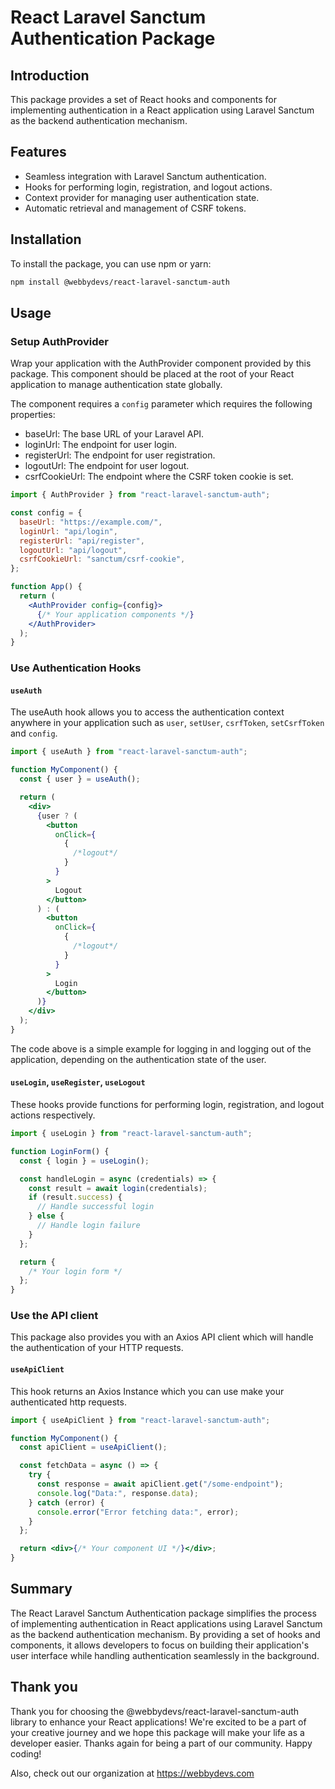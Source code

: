 # React Laravel Sanctum Authentication Package

## Introduction

This package provides a set of React hooks and components for implementing authentication in a React application using Laravel Sanctum as the backend authentication mechanism.

## Features

- Seamless integration with Laravel Sanctum authentication.
- Hooks for performing login, registration, and logout actions.
- Context provider for managing user authentication state.
- Automatic retrieval and management of CSRF tokens.

## Installation

To install the package, you can use npm or yarn:

```bash
npm install @webbydevs/react-laravel-sanctum-auth
```

## Usage

### Setup AuthProvider

Wrap your application with the AuthProvider component provided by this package. This component should be placed at the root of your React application to manage authentication state globally.

The component requires a `config` parameter which requires the following properties:

- baseUrl: The base URL of your Laravel API.
- loginUrl: The endpoint for user login.
- registerUrl: The endpoint for user registration.
- logoutUrl: The endpoint for user logout.
- csrfCookieUrl: The endpoint where the CSRF token cookie is set.

```jsx
import { AuthProvider } from "react-laravel-sanctum-auth";

const config = {
  baseUrl: "https://example.com/",
  loginUrl: "api/login",
  registerUrl: "api/register",
  logoutUrl: "api/logout",
  csrfCookieUrl: "sanctum/csrf-cookie",
};

function App() {
  return (
    <AuthProvider config={config}>
      {/* Your application components */}
    </AuthProvider>
  );
}
```

### Use Authentication Hooks

#### `useAuth`

The useAuth hook allows you to access the authentication context anywhere in your application such as `user`, `setUser`, `csrfToken`, `setCsrfToken` and `config`.

```jsx
import { useAuth } from "react-laravel-sanctum-auth";

function MyComponent() {
  const { user } = useAuth();

  return (
    <div>
      {user ? (
        <button
          onClick={
            {
              /*logout*/
            }
          }
        >
          Logout
        </button>
      ) : (
        <button
          onClick={
            {
              /*logout*/
            }
          }
        >
          Login
        </button>
      )}
    </div>
  );
}
```

The code above is a simple example for logging in and logging out of the application, depending on the authentication state of the user.

#### `useLogin`, `useRegister`, `useLogout`

These hooks provide functions for performing login, registration, and logout actions respectively.

```jsx
import { useLogin } from "react-laravel-sanctum-auth";

function LoginForm() {
  const { login } = useLogin();

  const handleLogin = async (credentials) => {
    const result = await login(credentials);
    if (result.success) {
      // Handle successful login
    } else {
      // Handle login failure
    }
  };

  return {
    /* Your login form */
  };
}
```

### Use the API client

This package also provides you with an Axios API client which will handle the authentication of your HTTP requests.

#### `useApiClient`

This hook returns an Axios Instance which you can use make your authenticated http requests.

```jsx
import { useApiClient } from "react-laravel-sanctum-auth";

function MyComponent() {
  const apiClient = useApiClient();

  const fetchData = async () => {
    try {
      const response = await apiClient.get("/some-endpoint");
      console.log("Data:", response.data);
    } catch (error) {
      console.error("Error fetching data:", error);
    }
  };

  return <div>{/* Your component UI */}</div>;
}
```

## Summary

The React Laravel Sanctum Authentication package simplifies the process of implementing authentication in React applications using Laravel Sanctum as the backend authentication mechanism. By providing a set of hooks and components, it allows developers to focus on building their application's user interface while handling authentication seamlessly in the background.

## Thank you

Thank you for choosing the @webbydevs/react-laravel-sanctum-auth library to enhance your React applications! We're excited to be a part of your creative journey and we hope this package will make your life as a developer easier. Thanks again for being a part of our community. Happy coding!

Also, check out our organization at https://webbydevs.com
